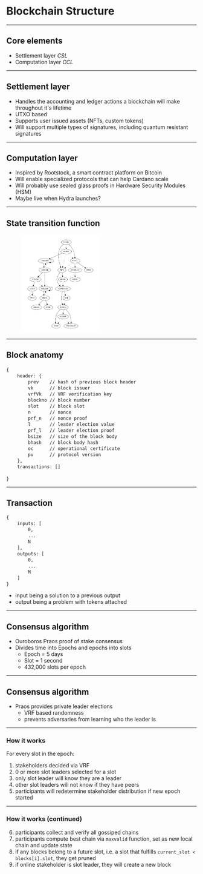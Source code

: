 <!-- .slide: data-background-color="#8D3AED" -->
# Blockchain Structure

---

## Core elements

* Settlement layer *CSL*
* Computation layer *CCL*

---

## Settlement layer

* Handles the accounting and ledger actions a blockchain will make throughout it's lifetime
* UTXO based
* Supports user issued assets (NFTs, custom tokens)
* Will support multiple types of signatures, including quantum resistant signatures

---

## Computation layer

* Inspired by Rootstock, a smart contract platform on Bitcoin
* Will enable specialized protocols that can help Cardano scale
* Will probably use sealed glass proofs in Hardware Security Modules (HSM)
* Maybe live when Hydra launches?

---

## State transition function
<widget-text style="padding: 0 3em 0 3em">

<img src="../Description/stf.png" width="40%"/>

---

## Block anatomy

```
{
    header: {
        prev    // hash of previous block header
        vk      // block issuer
        vrfVk   // VRF verification key
        blockno // block number
        slot    // block slot
        n       // nonce
        prf_n   // nonce proof
        l       // leader election value
        prf_l   // leader election proof
        bsize   // size of the block body
        bhash   // block body hash
        oc      // operational certificate
        pv      // protocol version
    },
    transactions: []

}
```

---

## Transaction

```
{
    inputs: [
        0,
        ...
        N
    ],
    outputs: [
        0,
        ...
        M
    ]
}
```
* input being a solution to a previous output
* output being a problem with tokens attached
---

## Consensus algorithm

* Ouroboros Praos proof of stake consensus
* Divides time into Epochs and epochs into slots
  - Epoch = 5 days
  - Slot = 1 second
  - 432,000 slots per epoch

---

## Consensus algorithm

* Praos provides private leader elections
  - VRF based randomness
  - prevents adversaries from learning who the leader is

---

### How it works

For every slot in the epoch:

1. stakeholders decided via VRF
2. 0 or more slot leaders selected for a slot
3. only slot leader will know they are a leader
4. other slot leaders will not know if they have peers
5. participants will redetermine stakeholder distribution if new epoch started

---

### How it works (continued)

6. participants collect and verify all gossiped chains
7. participants compute best chain via `maxvalid` function, set as new local chain and update state
8. if any blocks belong to a future slot, i.e. a slot that fulfills `current_slot < blocks[i].slot`, they get pruned
9. if online stakeholder is slot leader, they will create a new block
